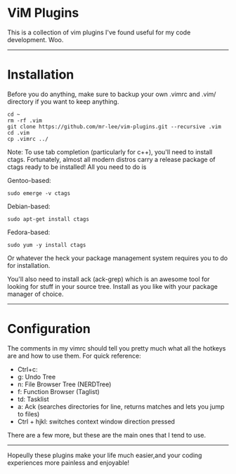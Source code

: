 ViM Plugins
=============

This is a collection of vim plugins I've found useful for my code development.  Woo.

***

Installation
===============
Before you do anything, make sure to backup your own .vimrc and .vim/ directory if you
want to keep anything.

```
cd ~
rm -rf .vim
git clone https://github.com/mr-lee/vim-plugins.git --recursive .vim
cd .vim
cp .vimrc ../
```

Note: To use tab completion (particularly for c++), you'll need to install ctags.
Fortunately, almost all modern distros carry a release package of ctags ready to be
installed!  All you need to do is

Gentoo-based:
```
sudo emerge -v ctags 
```

Debian-based:
```
sudo apt-get install ctags
```

Fedora-based:
```
sudo yum -y install ctags
```

Or whatever the heck your package management system requires you to do for installation.

You'll also need to install ack (ack-grep) which is an awesome tool for looking for stuff
in your source tree.  Install as you like with your package manager of choice.

***

Configuration
===============

The comments in my vimrc should tell you pretty much what all the hotkeys are and how to 
use them.  For quick reference:

- Ctrl+c: <leader>
- <leader>g: Undo Tree
- <leader>n: File Browser Tree (NERDTree)
- <leader>f: Function Browser (Taglist)
- <leader>td: Tasklist
- <leader>a: Ack (searches directories for line, returns matches and lets you jump to files)
- Ctrl + hjkl: switches context window direction pressed

There are a few more, but these are the main ones that I tend to use.

***

Hopeully these plugins make your life much easier,and your coding experiences more 
painless and enjoyable!
